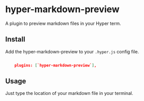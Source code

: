 # hyper-markdown-preview

A plugin to preview markdown files in your Hyper term.

## Install

Add the hyper-markdown-preview to your `.hyper.js` config file.

```json

    plugins: [`hyper-markdown-preview`],

```

## Usage

Just type the location of your markdown file in your terminal.
